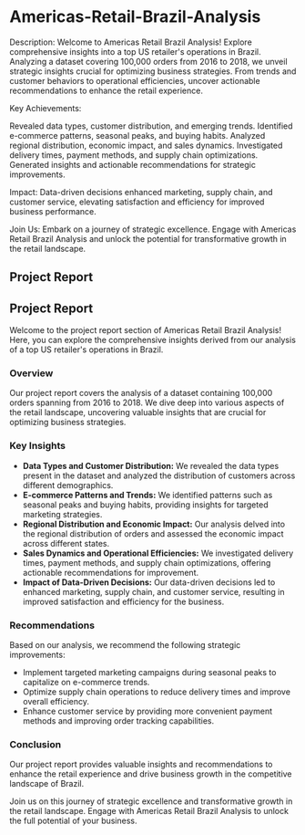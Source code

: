 # Americas-Retail-Brazil-Analysis

Description:
Welcome to Americas Retail Brazil Analysis! Explore comprehensive insights into a top US retailer's operations in Brazil. Analyzing a dataset covering 100,000 orders from 2016 to 2018, we unveil strategic insights crucial for optimizing business strategies. From trends and customer behaviors to operational efficiencies, uncover actionable recommendations to enhance the retail experience.

Key Achievements:

Revealed data types, customer distribution, and emerging trends.
Identified e-commerce patterns, seasonal peaks, and buying habits.
Analyzed regional distribution, economic impact, and sales dynamics.
Investigated delivery times, payment methods, and supply chain optimizations.
Generated insights and actionable recommendations for strategic improvements.

Impact:
Data-driven decisions enhanced marketing, supply chain, and customer service, elevating satisfaction and efficiency for improved business performance.

Join Us:
Embark on a journey of strategic excellence. Engage with Americas Retail Brazil Analysis and unlock the potential for transformative growth in the retail landscape.

## Project Report
## Project Report

Welcome to the project report section of Americas Retail Brazil Analysis! Here, you can explore the comprehensive insights derived from our analysis of a top US retailer's operations in Brazil.

### Overview

Our project report covers the analysis of a dataset containing 100,000 orders spanning from 2016 to 2018. We dive deep into various aspects of the retail landscape, uncovering valuable insights that are crucial for optimizing business strategies.

### Key Insights

- **Data Types and Customer Distribution:** We revealed the data types present in the dataset and analyzed the distribution of customers across different demographics.
- **E-commerce Patterns and Trends:** We identified patterns such as seasonal peaks and buying habits, providing insights for targeted marketing strategies.
- **Regional Distribution and Economic Impact:** Our analysis delved into the regional distribution of orders and assessed the economic impact across different states.
- **Sales Dynamics and Operational Efficiencies:** We investigated delivery times, payment methods, and supply chain optimizations, offering actionable recommendations for improvement.
- **Impact of Data-Driven Decisions:** Our data-driven decisions led to enhanced marketing, supply chain, and customer service, resulting in improved satisfaction and efficiency for the business.

### Recommendations

Based on our analysis, we recommend the following strategic improvements:
- Implement targeted marketing campaigns during seasonal peaks to capitalize on e-commerce trends.
- Optimize supply chain operations to reduce delivery times and improve overall efficiency.
- Enhance customer service by providing more convenient payment methods and improving order tracking capabilities.

### Conclusion

Our project report provides valuable insights and recommendations to enhance the retail experience and drive business growth in the competitive landscape of Brazil.


Join us on this journey of strategic excellence and transformative growth in the retail landscape. Engage with Americas Retail Brazil Analysis to unlock the full potential of your business.


